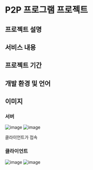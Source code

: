 # P2P 프로그램 프로젝트
## 프로젝트 설명
## 서비스 내용
## 프로젝트 기간
## 개발 환경 및 언어
## 이미지
### 서버
![image](https://github.com/jongwon-kr/p2p-program/assets/76871947/9dbbc49a-17fc-4185-841e-012eb7a8d993)
![image](https://github.com/jongwon-kr/p2p-program/assets/76871947/0ac7e5b8-d86b-412a-9916-a2fd79961f47)


클라이언트가 접속

### 클라이언트
![image](https://github.com/jongwon-kr/p2p-program/assets/76871947/bcceab5d-5c82-4609-b96f-021de24b5253)
![image](https://github.com/jongwon-kr/p2p-program/assets/76871947/9f001440-52f9-43cd-a1bf-fb054439c16a)


